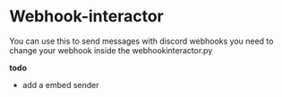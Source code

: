 # Webhook-interactor
You can use this to send messages with discord webhooks
you need to change your webhook inside the webhookinteractor.py

**todo**
- add a embed sender
